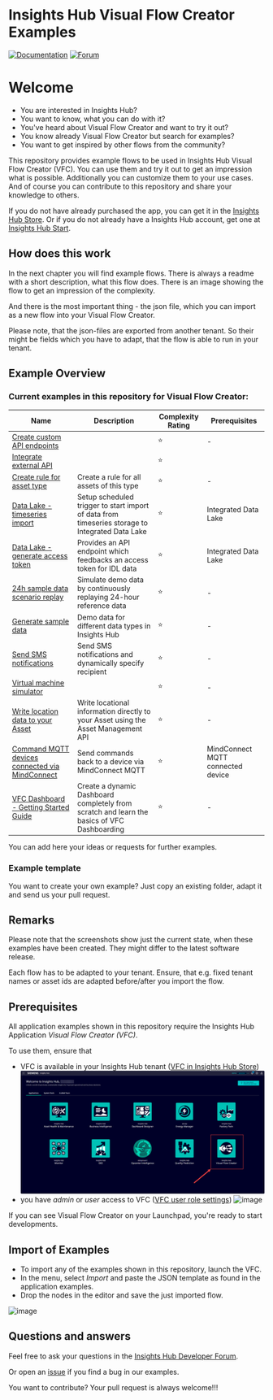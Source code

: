 # Insights Hub Visual Flow Creator Examples

[![Documentation](https://img.shields.io/badge/insightshub-documentation-00D7A0?style=flat&labelColor=000028)](https://documentation.mindsphere.io/MindSphere/index.html)
[![Forum](https://img.shields.io/badge/insightshub-community-00D7A0?style=flat&labelColor=000028)](https://community.sw.siemens.com/s/topic/0TO4O000000MihsWAC/insights-hub)

# Welcome
* You are interested in Insights Hub?
* You want to know, what you can do with it?
* You've heard about Visual Flow Creator and want to try it out?
* You know already Visual Flow Creator but search for examples?
* You want to get inspired by other flows from the community?

This repository provides example flows to be used in Insights Hub Visual Flow Creator (VFC). You can use them and try it out to get an impression what is possible. Additionally you can customize them to your use cases. And of course you can contribute to this repository and share your knowledge to others.

If you do not have already purchased the app, you can get it in the [Insights Hub Store](https://www.dex.siemens.com/mindsphere/applications/Visual-Flow-Creator). Or if you do not already have a Insights Hub account, get one at [Insights Hub Start](https://www.mindsphere.io/start).

## How does this work

In the next chapter you will find example flows. There is always a readme with a short description, what this flow does.
There is an image showing the flow to get an impression of the complexity.

And there is the most important thing - the json file, which you can import as a new flow into your Visual Flow Creator.

Please note, that the json-files are exported from another tenant. So their might be fields which you have to adapt, that the flow is able to run in your tenant.

## Example Overview

### Current examples in this repository for Visual Flow Creator:

| Name | Description | Complexity Rating | Prerequisites |
| --- | --- | --- | --- |
| [Create custom API endpoints](./createCustomEndpoint/readme.md) | | :star: | - |
| [Integrate external API](./integrateExternalApi/readme.md) | | :star: | |
| [Create rule for asset type](./createRuleForAssetType/readme.md) | Create a rule for all assets of this type | :star: | - |
| [Data Lake - timeseries import](./DataLake_scheduledImport/readme.md) | Setup scheduled trigger to start import of data from timeseries storage to Integrated Data Lake | :star: | Integrated Data Lake |
| [Data Lake - generate access token](./DataLake_provideAccessToken/readme.md) | Provides an API endpoint which feedbacks an access token for IDL data | :star: | Integrated Data Lake |
| [24h sample data scenario replay](./data_simulation_24h//readme.md) | Simulate demo data by continuously replaying 24-hour reference data  | :star: | - |
| [Generate sample data](./generateSampleData/readme.md) | Demo data for different data types in Insights Hub | :star: | - |
| [Send SMS notifications](./sendSmsNotifications/readme.md) | Send SMS notifications and dynamically specify recipient | :star: | - |
| [Virtual machine simulator](./virtualMachineSimulator/readme.md) | | :star: | - |
| [Write location data to your Asset](./WriteLocationToAsset/readme.md) | Write locational information directly to your Asset using the Asset Management API | :star: | - |
| [Command MQTT devices connected via MindConnect](./commandMqttDevice_MindConnect/readme.md) | Send commands back to a device via MindConnect MQTT | :star: | MindConnect MQTT connected device |
| [VFC Dashboard - Getting Started Guide](./Dashboard_getting_started/readme.md) | Create a dynamic Dashboard completely from scratch and learn the basics of VFC Dashboarding | :star: | - |

You can add here your ideas or requests for further examples.

### Example template
You want to create your own example? Just copy an existing folder, adapt it and send us your pull request.
## Remarks
Please note that the screenshots show just the current state, when these examples have been created. They might differ to the latest software release.

Each flow has to be adapted to your tenant. Ensure, that e.g. fixed tenant names or asset ids are adapted before/after you import the flow.

## Prerequisites
All application examples shown in this repository require the Insights Hub Application *Visual Flow Creator (VFC)*. 

To use them, ensure that
- VFC is available in your Insights Hub tenant ([VFC in Insights Hub Store](https://www.dex.siemens.com/mindsphere/applications/visual-flow-creator))
![image](./docs/Launchpad_VFC.png)
- you have *admin* or *user* access to VFC ([VFC user role settings](https://documentation.mindsphere.io/resources/html/visualflow-creator/en-US/108812512779.html))
![image](./VFC_roles.png)

If you can see Visual Flow Creator on your Launchpad, you're ready to start developments. 

## Import of Examples

- To import any of the examples shown in this repository, launch the VFC. 
- In the menu, select *Import* and paste the JSON template as found in the application examples. 
- Drop the nodes in the editor and save the just imported flow.

![image](./How_To_Import.gif)

## Questions and answers

Feel free to ask your questions in the [Insights Hub Developer Forum](https://community.sw.siemens.com/s/topic/0TO4O000000MihsWAC).

Or open an [issue](https://github.com/mindsphere/vfc-examples/issues) if you find a bug in our examples.

You want to contribute? Your pull request is always welcome!!!

